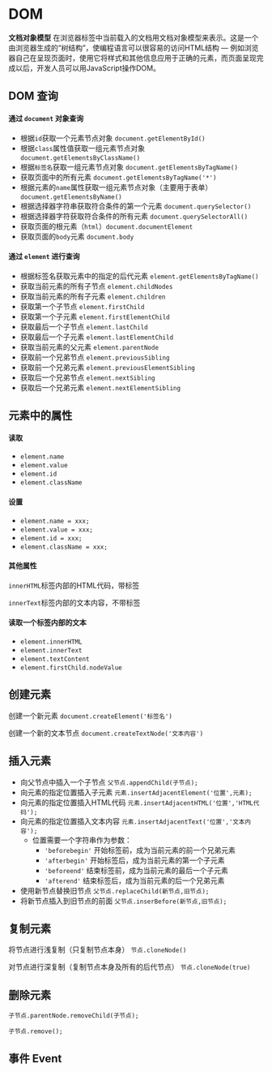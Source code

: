 # DOM

**文档对象模型**
在浏览器标签中当前载入的文档用文档对象模型来表示。这是一个由浏览器生成的“树结构”，使编程语言可以很容易的访问HTML结构 —
例如浏览器自己在呈现页面时，使用它将样式和其他信息应用于正确的元素，而页面呈现完成以后，开发人员可以用JavaScript操作DOM。

## DOM 查询

#### 通过 `document` 对象查询

- 根据`id`获取一个元素节点对象 `document.getElementById()`
- 根据`class`属性值获取一组元素节点对象 `document.getElementsByClassName()`
- 根据`标签名`获取一组元素节点对象 `document.getElementsByTagName()`
- 获取页面中的所有元素 `document.getElementsByTagName('*')`
- 根据元素的`name`属性获取一组元素节点对象（主要用于表单） `document.getElementsByName()`
- 根据选择器字符串获取符合条件的第一个元素 `document.querySelector()`
- 根据选择器字符获取符合条件的所有元素 `document.querySelectorAll()`
- 获取页面的根元素（`html`）`document.documentElement`
- 获取页面的`body`元素 `document.body`

#### 通过 `element` 进行查询

- 根据标签名获取元素中的指定的后代元素 `element.getElementsByTagName()`
- 获取当前元素的所有子节点 `element.childNodes`
- 获取当前元素的所有子元素 `element.children`
- 获取第一个子节点 `element.firstChild`
- 获取第一个子元素 `element.firstElementChild`
- 获取最后一个子节点 `element.lastChild`
- 获取最后一个子元素 `element.lastElementChild`
- 获取当前元素的父元素 `element.parentNode`
- 获取前一个兄弟节点 `element.previousSibling`
- 获取前一个兄弟元素 `element.previousElementSibling`
- 获取后一个兄弟节点 `element.nextSibling`
- 获取后一个兄弟元素 `element.nextElementSibling`

## 元素中的属性

#### 读取

- `element.name`
- `element.value`
- `element.id`
- `element.className`

#### 设置

- `element.name = xxx;`
- `element.value = xxx;`
- `element.id = xxx;`
- `element.className = xxx;`

#### 其他属性

`innerHTML`标签内部的HTML代码，带标签

`innerText`标签内部的文本内容，不带标签

#### 读取一个标签内部的文本

- `element.innerHTML`
- `element.innerText`
- `element.textContent`
- `element.firstChild.nodeValue`

## 创建元素

创建一个新元素 `document.createElement('标签名')`

创建一个新的文本节点 `document.createTextNode('文本内容')`

## 插入元素

- 向父节点中插入一个子节点 `父节点.appendChild(子节点);`
- 向元素的指定位置插入子元素 `元素.insertAdjacentElement('位置',元素);`
- 向元素的指定位置插入HTML代码 `元素.insertAdjacentHTML('位置','HTML代码');`
- 向元素的指定位置插入文本内容 `元素.insertAdjacentText('位置','文本内容');`
    - 位置需要一个字符串作为参数：
        - `'beforebegin'` 开始标签前，成为当前元素的前一个兄弟元素
        - `'afterbegin'` 开始标签后，成为当前元素的第一个子元素
        - `'beforeend'` 结束标签前，成为当前元素的最后一个子元素
        - `'afterend'` 结束标签后，成为当前元素的后一个兄弟元素
- 使用新节点替换旧节点 `父节点.replaceChild(新节点,旧节点);`
- 将新节点插入到旧节点的前面 `父节点.inserBefore(新节点,旧节点);`

## 复制元素

将节点进行浅复制（只复制节点本身） `节点.cloneNode()`

对节点进行深复制（复制节点本身及所有的后代节点） `节点.cloneNode(true)`

## 删除元素

`子节点.parentNode.removeChild(子节点);`

`子节点.remove();`

## 事件 Event



